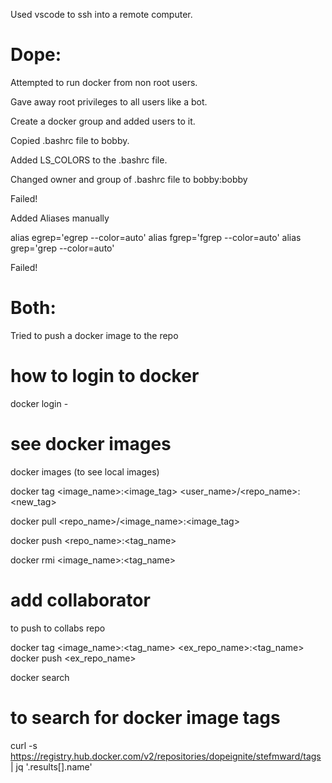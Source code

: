 Used vscode to ssh into a remote computer.

# Dope:
Attempted to run docker from non root users.

Gave away root privileges to all users like a bot.

Create a docker group and added users to it.

Copied .bashrc file to bobby.

Added LS_COLORS to the .bashrc file.

Changed owner and group of .bashrc file to bobby:bobby

Failed!

Added Aliases manually

alias egrep='egrep --color=auto'
alias fgrep='fgrep --color=auto'
alias grep='grep --color=auto'

Failed!

# Both:
Tried to push a docker image to the repo

# how to login to docker
docker login -<username>

# see docker images
docker images (to see local images)

docker tag <image_name>:<image_tag> <user_name>/<repo_name>:<new_tag>

docker pull <repo_name>/<image_name>:<image_tag>

docker push <repo_name>:<tag_name>

docker rmi <image_name>:<tag_name>

# add collaborator #

to push to collabs repo

docker tag <image_name>:<tag_name> <ex_repo_name>:<tag_name>
docker push <ex_repo_name>

docker search <username>

# to search for docker image tags
curl -s https://registry.hub.docker.com/v2/repositories/dopeignite/stefmward/tags | jq '.results[].name'
